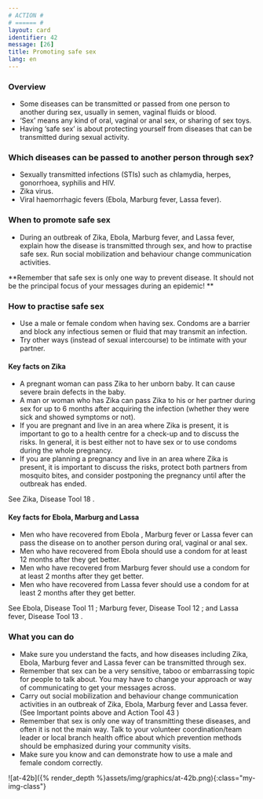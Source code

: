 ```yaml
---
# ACTION #
# ====== #
layout: card
identifier: 42
message: [26]
title: Promoting safe sex
lang: en
---
```


### Overview

- Some diseases can be transmitted or passed from one person to another during sex, usually in semen, vaginal fluids or blood. 
- ‘Sex’ means any kind of oral, vaginal or anal sex, or sharing of sex toys. 
- Having ‘safe sex’ is about protecting yourself from diseases that can be transmitted during sexual activity. 

### Which diseases can be passed to another person through sex?
- Sexually transmitted infections (STIs) such as chlamydia, herpes, gonorrhoea, syphilis and HIV. 
- Zika virus. 
- Viral haemorrhagic fevers (Ebola, Marburg fever, Lassa fever). 

### When to promote safe sex 

- During an outbreak of Zika, Ebola, Marburg fever, and Lassa fever, explain how the disease is transmitted through sex, and how to practise safe sex. Run social mobilization and behaviour change communication activities. 

**Remember that safe sex is only one way to prevent disease. It should not be the principal focus of your messages during an epidemic! **

### How to practise safe sex 
-	Use a male or female condom when having sex. Condoms are a barrier and block any infectious semen or fluid that may transmit an infection. 
-	Try other ways (instead of sexual intercourse) to be intimate with your partner. 

#### Key facts on Zika 
- A pregnant woman can pass Zika to her unborn baby. It can cause severe brain defects in the baby. 
- A man or woman who has Zika can pass Zika to his or her partner during sex for up to 6 months after acquiring the infection (whether they were sick and showed symptoms or not). 
- If you are pregnant and live in an area where Zika is present, it is important to go to a health centre for a check-up and to discuss the risks. In general, it is best either not to have sex or to use condoms during the whole pregnancy. 
- If you are planning a pregnancy and live in an area where Zika is present, it is important to discuss the risks, protect both partners from mosquito bites, and consider postponing the pregnancy until after the outbreak has ended. 

See Zika, Disease Tool 18 <a class="crosslink" href="{% render_depth %}{% render_link disease|18 %}"><i class="fas fa-external-link-alt" aria-hidden="true"></i></a>.

#### Key facts for Ebola, Marburg and Lassa
- Men who have recovered from Ebola <a class="crosslink" href="{% render_depth %}{% render_link disease|17 %}"><i class="fas fa-external-link-alt" aria-hidden="true"></i></a>, Marburg fever <a class="crosslink" href="{% render_depth %}{% render_link disease|19 %}"><i class="fas fa-external-link-alt" aria-hidden="true"></i></a> or Lassa fever <a class="crosslink" href="{% render_depth %}{% render_link disease|18 %}"><i class="fas fa-external-link-alt" aria-hidden="true"></i></a> can pass the disease on to another person during oral, vaginal or anal sex.
- Men who have recovered from Ebola <a class="crosslink" href="{% render_depth %}{% render_link disease|17 %}"><i class="fas fa-external-link-alt" aria-hidden="true"></i></a> should use a condom for at least 12 months after they get better.
- Men who have recovered from Marburg fever <a class="crosslink" href="{% render_depth %}{% render_link disease|19 %}"><i class="fas fa-external-link-alt" aria-hidden="true"></i></a> should use a condom for at least 2 months after they get better. 
- Men who have recovered from Lassa fever <a class="crosslink" href="{% render_depth %}{% render_link disease|18 %}"><i class="fas fa-external-link-alt" aria-hidden="true"></i></a> should use a condom for at least 2 months after they get better. 

See Ebola, Disease Tool 11 <a class="crosslink" href="{% render_depth %}{% render_link disease|11 %}"><i class="fas fa-external-link-alt" aria-hidden="true"></i></a>; Marburg fever, Disease Tool 12 <a class="crosslink" href="{% render_depth %}{% render_link disease|12 %}"><i class="fas fa-external-link-alt" aria-hidden="true"></i></a>; and Lassa fever, Disease Tool 13 <a class="crosslink" href="{% render_depth %}{% render_link disease|13 %}"><i class="fas fa-external-link-alt" aria-hidden="true"></i></a>.

### What you can do

- Make sure you understand the facts, and how diseases including Zika, Ebola, Marburg fever and Lassa fever can be transmitted through sex. 
-	Remember that sex can be a very sensitive, taboo or embarrassing topic for people to talk about. You may have to change your approach or way of communicating to get your messages across. 
-	Carry out social mobilization and behaviour change communication activities in an outbreak of Zika, Ebola, Marburg fever and Lassa fever. (See Important points above and Action Tool 43 <a class="crosslink" href="{% render_depth %}{% render_link action|43 %}"><i class="fas fa-external-link-alt" aria-hidden="true"></i></a>) 
-	Remember that sex is only one way of transmitting these diseases, and often it is not the main way. Talk to your volunteer coordination/team leader or local branch health office about which prevention methods should be emphasized during your community visits. 
-	Make sure you know and can demonstrate how to use a male and female condom correctly. 

![at-42b]({% render_depth %}assets/img/graphics/at-42b.png){:class="my-img-class"}
